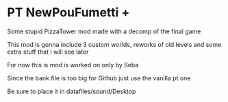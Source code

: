 # PT NewPouFumetti +
 Some stupid PizzaTower mod made with a decomp of the final game
 
 This mod is gonna include 3 custom worlds, reworks of old levels and some extra stuff that i will see later
 
 For now this is mod is worked on only by Seba

Since the bank file is too big for Github just use the vanilla pt one

Be sure to place it in datafiles/sound/Desktop

 
